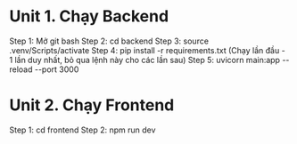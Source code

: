 # Unit 1. Chạy Backend
Step 1: Mở git bash
Step 2: cd backend
Step 3: source .venv/Scripts/activate
Step 4: pip install -r requirements.txt (Chạy lần đầu - 1 lần duy nhất, bỏ qua lệnh này cho các lần sau)
Step 5: uvicorn main:app --reload --port 3000

# Unit 2. Chạy Frontend
Step 1: cd frontend
Step 2: npm run dev 
